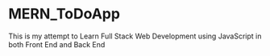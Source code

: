 # MERN_ToDoApp
This is my attempt to Learn Full Stack Web Development using JavaScript in both Front End and Back End
